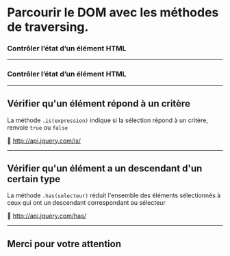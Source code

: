 <!-- footer: Copyright 2017 © Glenn ROLLAND – Reproduction interdite -->
<!-- page_number : true -->

<link rel="stylesheet" href="../../assets/style.css" />

# Parcourir le DOM avec les méthodes de traversing.

### Contrôler l’état d’un élément HTML

<!-- 06/05 Document -->
<!-- is et has -->

----

### Contrôler l’état d’un élément HTML

<!-- FIXME: compléter texte d'introduction -->

----

## Vérifier qu'un élément répond à un critère

La méthode `.is(expression)` indique si la sélection répond à un critère, renvoie `true` ou `false`

:blue_book: http://api.jquery.com/is/

<!-- FIXME: ajouter exemple/illustration -->

----

<!-- FIXME: déplacer dans filtrage -->

## Vérifier qu'un élément a un descendant d'un certain type

La méthode `.has(selecteur)` réduit l'ensemble des éléments sélectionnés à ceux qui ont un descendant correspondant au sélecteur

:blue_book: http://api.jquery.com/has/

<!-- FIXME: ajouter exemple/illustration -->

----

## Merci pour votre attention
